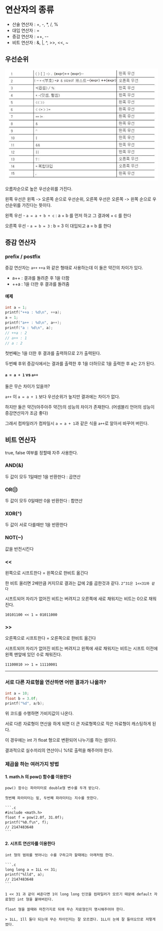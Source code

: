 # 연산자의 종류

* 산술 연산자 : +, -, *, /, %
* 대입 연산자 : =
* 증감 연산자 : ++, --
* 비트 연산자 : &, |, ^, >>, <<, ~

## 우선순위

![priority](../image/priority.png)

오름차순으로 높은 우선순위를 가진다.

왼쪽 우선은 왼쪽 -> 오른쪽 순으로 우선순위, 오른쪽 우선은 오른쪽 -> 왼쪽 순으로 우선순위를 가진다는 뜻이다.

왼쪽 우선 - `a = a + b + c` : a + b 를 먼저 하고 그 결과에 + c 를 한다

오른쪽 우선 - `a = b = 3` : b = 3 이 대입되고 a = b 를 한다

## 증감 연산자

### prefix / postfix

증감 연산자는 `a++` `++a` 와 같은 형태로 사용하는데 이 둘은 약간의 차이가 있다.

* a++ : 결과를 돌려준 후 1을 더함
* ++a : 1을 더한 후 결과를 돌려줌

#### 예제
```.c
int a = 1;
printf("++a : %d\n", ++a);
a = 1;
printf("a++ : %d\n", a++);
printf("a : %d\n", a);
// ++a : 2
// a++ : 1
// a : 2
```

첫번째는 1을 더한 후 결과를 출력하므로 2가 출력된다.

두번째 후위 증감식에서는 결과를 출력한 후 1을 더하므로 1을 출력한 후 a는 2가 된다.

#### `a = a + 1` vs `a++`

둘은 무슨 차이가 있을까?

`a++` 이 `a = a + 1` 보다 우선순위가 높지만 결과에는 차이가 없다.

하지만 둘은 약간(아주아주 약간)의 성능의 차이가 존재한다. (어셈블리 언어의 성능이 증감연산자가 조금 좋다)

그래서 컴파일러가 컴파일시 `a = a + 1`과 같은 식을 `a++`로 알아서 바꾸어 버린다.

## 비트 연산자

true, false 여부를 정할때 자주 사용한다.

### AND(&)

두 값이 모두 1일때만 1을 반환한다 : 곱연산

### OR(|)

두 값이 모두 0일때만 0을 반환한다 : 합연산

### XOR(^)

두 값이 서로 다를때만 1을 반환한다

### NOT(~)

값을 반전시킨다

### <<

왼쪽으로 시프트한다 = 왼쪽으로 한비트 옮긴다

한 비트 올리면 2배만큼 커지므로 결과는 값에 2를 곱한것과 같다. `2^31은 1<<31와 같다`

시프트되어 자리가 없어진 비트는 버려지고 오른쪽에 새로 채워지는 비트는 0으로 채워진다.

`10101100 << 1 = 01011000`

### >>

오른쪽으로 시프트한다 = 오른쪽으로 한비트 옮긴다

시프트되어 자리가 없어진 비트는 버려지고 왼쪽에 새로 채워지는 비트는 시프트 이전에 왼쪽 맨앞에 있던 수로 채워진다.

`11100010 >> 1 = 11110001`

<hr/>

### 서로 다른 자료형을 연산하면 어떤 결과가 나올까?

```.c
int a = 10;
float b = 3.0f;
printf("%d", a/b);
```

위 코드를 수행하면 가비지값이 나온다.

서로 다른 자료형이 연산을 하게 되면 더 큰 자료형쪽으로 작은 자료형이 캐스팅하게 된다.

이 경우에는 int 가 float 형으로 변환되어 나누기를 하는 셈이다.

결과적으로 실수끼리의 연산이니 %f로 출력을 해주어야 한다.

### 제곱을 하는 여러가지 방법

#### 1. math.h 의 pow() 함수를 이용한다

    pow() 함수는 파라미터로 double형 변수를 두개 받는다.
  
    첫번째 파라미터는 밑, 두번째 파라미터는 지수를 뜻한다.
  
    ```.c
    #include <math.h>
    float f = pow(2.0f, 31.0f);
    printf("%0.f\n", f);
    // 2147483648
    ```
#### 2. 시프트 연산자를 이용한다

    int 형의 범위를 벗어나는 수를 구하고자 할때에는 아래처럼 한다.

    ```.c
    long long a = 1LL << 31;
    printf("%lld", a);
    // 2147483648
    ```
    
    1 << 31 과 같이 써준다면 1이 long long 인것을 컴파일러가 모르기 때문에 default 자료형인 int 형을 붙여버린다.
    
    float 형을 쓸때와 마찬가지로 뒤에 무슨 자료형인지 명시해주어야 한다.
    
    > 1LL, 1ll 둘다 되는데 무슨 차이인지는 잘 모르겠다. 1LL이 눈에 잘 들어오므로 저렇게 썼다.
